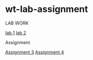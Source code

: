 # wt-lab-assignment

 
LAB WORK

[lab 1](https://github.com/ZamMar15/wt-lab-assignment/tree/main/lab/LAB1)
[lab 2](https://github.com/ZamMar15/wt-lab-assignment/tree/main/lab/lab%202)

Assignment 

[Assignment 3](https://github.com/ZamMar15/wt-lab-assignment/tree/main/Assignment/Assignment%203)
[Assignment 4](https://github.com/ZamMar15/wt-lab-assignment/tree/master/Assignment/Assignment%204)

